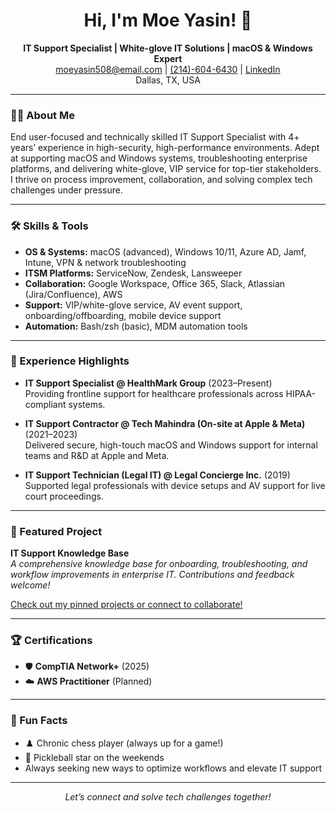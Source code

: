 <!-- Moe Yasin's GitHub Profile README -->

<h1 align="center">Hi, I'm Moe Yasin! 👋</h1>
<p align="center">
  <b>IT Support Specialist | White-glove IT Solutions | macOS & Windows Expert</b><br>
  <a href="mailto:moeyasin508@email.com">moeyasin508@email.com</a> | 
  <a href="tel:2146046430">(214)-604-6430</a> | 
  <a href="https://www.linkedin.com/in/moe-yasin-b6280226a/">LinkedIn</a> <br>
  Dallas, TX, USA
</p>

---

### 👨‍💻 About Me

End user-focused and technically skilled IT Support Specialist with 4+ years’ experience in high-security, high-performance environments. Adept at supporting macOS and Windows systems, troubleshooting enterprise platforms, and delivering white-glove, VIP service for top-tier stakeholders. I thrive on process improvement, collaboration, and solving complex tech challenges under pressure.

---

### 🛠️ Skills & Tools

- **OS & Systems:** macOS (advanced), Windows 10/11, Azure AD, Jamf, Intune, VPN & network troubleshooting
- **ITSM Platforms:** ServiceNow, Zendesk, Lansweeper
- **Collaboration:** Google Workspace, Office 365, Slack, Atlassian (Jira/Confluence), AWS
- **Support:** VIP/white-glove service, AV event support, onboarding/offboarding, mobile device support
- **Automation:** Bash/zsh (basic), MDM automation tools

---

### 💼 Experience Highlights

- **IT Support Specialist @ HealthMark Group** (2023–Present)<br>
  Providing frontline support for healthcare professionals across HIPAA-compliant systems.

- **IT Support Contractor @ Tech Mahindra (On-site at Apple & Meta)** (2021–2023)<br>
  Delivered secure, high-touch macOS and Windows support for internal teams and R&D at Apple and Meta.

- **IT Support Technician (Legal IT) @ Legal Concierge Inc.** (2019)<br>
  Supported legal professionals with device setups and AV support for live court proceedings.

---

### 📂 Featured Project

**IT Support Knowledge Base**  
_A comprehensive knowledge base for onboarding, troubleshooting, and workflow improvements in enterprise IT. Contributions and feedback welcome!_

[Check out my pinned projects or connect to collaborate!](https://github.com/moealiyasin?tab=repositories)

---

### 🏆 Certifications

- 🛡️ **CompTIA Network+** (2025)
- ☁️ **AWS Practitioner** (Planned)

---

### 🎯 Fun Facts

- ♟️ Chronic chess player (always up for a game!)
- 🏓 Pickleball star on the weekends
- Always seeking new ways to optimize workflows and elevate IT support

---

<p align="center">
  <em>Let’s connect and solve tech challenges together!</em>
</p>